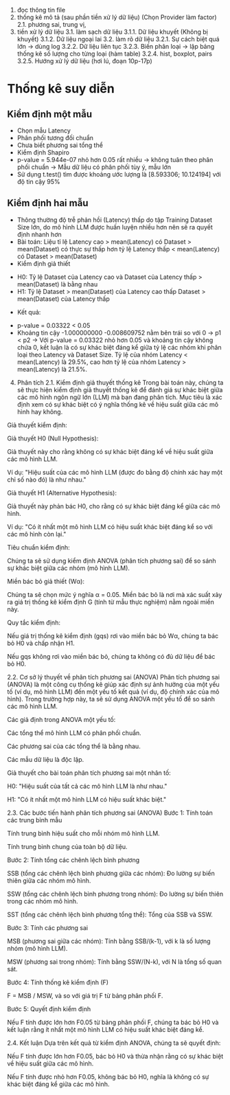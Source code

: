 1. đọc thông tin file
2. thống kê mô tả (sau phần tiền xử lý dữ liệu) (Chọn Provider làm factor)
	2.1. phương sai, trung vị, 
3. tiền xử lý dữ liệu
	3.1. làm sạch dữ liệu
		3.1.1. Dữ liệu khuyết (Không bị khuyết)
		3.1.2. Dữ liệu ngoại lai
	3.2. làm rõ dữ liệu 
		3.2.1. Sự cách biệt quá lớn -> dùng log
		3.2.2. Dữ liệu liên tục
		3.2.3. Biến phân loại -> lập bảng thống kê số lượng cho từng loại (hàm table)
		3.2.4. hist, boxplot, pairs
		3.2.5. Hướng xử lý dữ liệu (hơi lú, đoạn 10p-17p)

# Thống kê suy diễn
## Kiểm định một mẫu
- Chọn mẫu Latency
- Phân phối tương đối chuẩn
- Chưa biết phương sai tổng thể
- Kiểm định Shapiro
- p-value = 5.944e-07 nhỏ hơn 0.05 rất nhiều -> không tuân theo phân phối chuẩn
-> Mẫu dữ liệu có phân phối tùy ý, mẫu lớn
- Sử dụng t.test() tìm được khoảng ước lượng là [8.593306; 10.124194] với độ tin cậy 95%

## Kiểm định hai mẫu
- Thông thường độ trễ phản hồi (Latency) thấp do tập Training Dataset Size lớn, do mô hình LLM được huấn luyện nhiều hơn nên sẽ ra quyết định nhanh hơn
- Bài toán: Liệu tỉ lệ Latency cao > mean(Latency) có Dataset > mean(Dataset) có thực sự thấp hơn tỷ lệ Latency thấp < mean(Latency) có Dataset > mean(Dataset)
- Kiểm định giả thiết
+ H0: Tỷ lệ Dataset của Latency cao và Dataset của Latency thấp > mean(Dataset) là bằng nhau
+ H1: Tỷ lệ Dataset > mean(Dataset) của Latency cao thấp Dataset > mean(Dataset) của Latency thấp
- Kết quả:
+ p-value = 0.03322 < 0.05
+ Khoảng tin cậy -1.000000000 -0.008609752 nằm bên trái so với 0 -> p1 < p2
-> Với p-value = 0.03322 nhỏ hơn 0.05 và khoảng tin cậy không chứa 0, kết luận là có sự khác biệt đáng kể giữa tỷ lệ các nhóm khi phân loại theo Latency và Dataset Size. Tỷ lệ của nhóm Latency < mean(Latency) là 29.5%, cao hơn tỷ lệ của nhóm Latency > mean(Latency) là 21.5%.







4. Phân tích
2.1. Kiểm định giả thuyết thống kê
Trong bài toán này, chúng ta sẽ thực hiện kiểm định giả thuyết thống kê để đánh giá sự khác biệt giữa các mô hình ngôn ngữ lớn (LLM) mà bạn đang phân tích. Mục tiêu là xác định xem có sự khác biệt có ý nghĩa thống kê về hiệu suất giữa các mô hình hay không.

Giả thuyết kiểm định:

Giả thuyết H0 (Null Hypothesis):

Giả thuyết này cho rằng không có sự khác biệt đáng kể về hiệu suất giữa các mô hình LLM.

Ví dụ: "Hiệu suất của các mô hình LLM (được đo bằng độ chính xác hay một chỉ số nào đó) là như nhau."

Giả thuyết H1 (Alternative Hypothesis):

Giả thuyết này phản bác H0, cho rằng có sự khác biệt đáng kể giữa các mô hình.

Ví dụ: "Có ít nhất một mô hình LLM có hiệu suất khác biệt đáng kể so với các mô hình còn lại."

Tiêu chuẩn kiểm định:

Chúng ta sẽ sử dụng kiểm định ANOVA (phân tích phương sai) để so sánh sự khác biệt giữa các nhóm (mô hình LLM).

Miền bác bỏ giả thiết (Wα):

Chúng ta sẽ chọn mức ý nghĩa α = 0.05. Miền bác bỏ là nơi mà xác suất xảy ra giá trị thống kê kiểm định G (tính từ mẫu thực nghiệm) nằm ngoài miền này.

Quy tắc kiểm định:

Nếu giá trị thống kê kiểm định (gqs) rơi vào miền bác bỏ Wα, chúng ta bác bỏ H0 và chấp nhận H1.

Nếu gqs không rơi vào miền bác bỏ, chúng ta không có đủ dữ liệu để bác bỏ H0.

2.2. Cơ sở lý thuyết về phân tích phương sai (ANOVA)
Phân tích phương sai (ANOVA) là một công cụ thống kê giúp xác định sự ảnh hưởng của một yếu tố (ví dụ, mô hình LLM) đến một yếu tố kết quả (ví dụ, độ chính xác của mô hình). Trong trường hợp này, ta sẽ sử dụng ANOVA một yếu tố để so sánh các mô hình LLM.

Các giả định trong ANOVA một yếu tố:

Các tổng thể mô hình LLM có phân phối chuẩn.

Các phương sai của các tổng thể là bằng nhau.

Các mẫu dữ liệu là độc lập.

Giả thuyết cho bài toán phân tích phương sai một nhân tố:

H0: "Hiệu suất của tất cả các mô hình LLM là như nhau."

H1: "Có ít nhất một mô hình LLM có hiệu suất khác biệt."

2.3. Các bước tiến hành phân tích phương sai (ANOVA)
Bước 1: Tính toán các trung bình mẫu

Tính trung bình hiệu suất cho mỗi nhóm mô hình LLM.

Tính trung bình chung của toàn bộ dữ liệu.

Bước 2: Tính tổng các chênh lệch bình phương

SSB (tổng các chênh lệch bình phương giữa các nhóm): Đo lường sự biến thiên giữa các nhóm mô hình.

SSW (tổng các chênh lệch bình phương trong nhóm): Đo lường sự biến thiên trong các nhóm mô hình.

SST (tổng các chênh lệch bình phương tổng thể): Tổng của SSB và SSW.

Bước 3: Tính các phương sai

MSB (phương sai giữa các nhóm): Tính bằng SSB/(k-1), với k là số lượng nhóm (mô hình LLM).

MSW (phương sai trong nhóm): Tính bằng SSW/(N-k), với N là tổng số quan sát.

Bước 4: Tính thống kê kiểm định (F)

F = MSB / MSW, và so với giá trị F từ bảng phân phối F.

Bước 5: Quyết định kiểm định

Nếu F tính được lớn hơn F0.05 từ bảng phân phối F, chúng ta bác bỏ H0 và kết luận rằng ít nhất một mô hình LLM có hiệu suất khác biệt đáng kể.

2.4. Kết luận
Dựa trên kết quả từ kiểm định ANOVA, chúng ta sẽ quyết định:

Nếu F tính được lớn hơn F0.05, bác bỏ H0 và thừa nhận rằng có sự khác biệt về hiệu suất giữa các mô hình.

Nếu F tính được nhỏ hơn F0.05, không bác bỏ H0, nghĩa là không có sự khác biệt đáng kể giữa các mô hình.